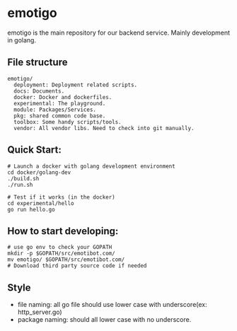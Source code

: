 # emotigo
emotigo is the main repository for our backend service.
Mainly development in golang.

## File structure
```
emotigo/
  deployment: Deployment related scripts.
  docs: Documents.
  docker: Docker and dockerfiles.
  experimental: The playground.
  module: Packages/Services.
  pkg: shared common code base.
  toolbox: Some handy scripts/tools.
  vendor: All vendor libs. Need to check into git manually.
```

## Quick Start:
```
# Launch a docker with golang development environment
cd docker/golang-dev
./build.sh
./run.sh

# Test if it works (in the docker)
cd experimental/hello
go run hello.go
```
## How to start developing:
``` shell
# use go env to check your GOPATH
mkdir -p $GOPATH/src/emotibot.com/
mv emotigo/ $GOPATH/src/emotibot.com/
# Download third party source code if needed
```

## Style

- file naming: all go file should use lower case with underscore(ex: http_server.go)
- package naming: should all lower case with no underscore.
